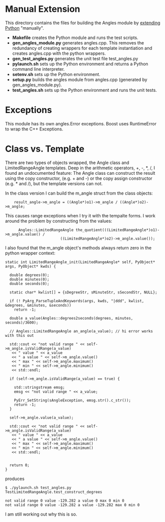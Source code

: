 # Manual Extension

This directory contains the files for building the Angles module by
[extending Python](https://docs.python.org/2/extending/extending.html)
"manually".

- **Makefile** creates the Python module and runs the test scripts.
- **gen_angles_module.py** generates angles.cpp. This removes the redundancy of creating wrappers for each template instantiation and creates angles.cpp with the python wrappers.
- **gen_test_angles.py** generates the unit test file test_angles.py
- **pylaunch.sh** sets up the Python environment and returns a Python command line interpreter.
- **setenv.sh** sets up the Python environment.
- **setup.py** builds the angles module from angles.cpp (generated by gen_angles_module.py).
- **test_angles.sh** sets up the Python environment and runs the unit tests.


# Exceptions

This module has its own angles.Error exceptions. Boost uses
RuntimeError to wrap the C++ Exceptions.

# Class vs. Template

There are two types of objects wrapped, the Angle class and
LimitedRangeAngle templates. Deep in the arithmetic operators, +, -,
*, /, I found an undocumented feature: The Angle class can construct
the result using the copy constructor, (e.g. + and -) or the copy
assign constructor (e.g. * and /), but the template versions can
not.

In the class version I can build the m_angle struct from the
class objects:

```
    result_angle->m_angle = ((Angle*)o1)->m_angle / ((Angle*)o2)->m_angle;
```

This causes range exceptions when I try it with the tempalte forms.
I work around the problem by constructing from the values:

```
      Angles::LimitedRangeAngle the_quotient(((LimitedRangeAngle*)o1)->m_angle.value() /
					     ((LimitedRangeAngle*)o2)->m_angle.value());
```

I also found that the m_angle object's methods always return zero in the
python wrapper context:

```
static int LimitedRangeAngle_init(LimitedRangeAngle* self, PyObject* args, PyObject* kwds) {

  double degrees(0);
  double minutes(0);
  double seconds(0);

  static char* kwlist[] = {sDegreeStr, sMinuteStr, sSecondStr, NULL};

  if (! PyArg_ParseTupleAndKeywords(args, kwds, "|ddd", kwlist, &degrees, &minutes, &seconds))
    return -1;

  double a_value(Angles::degrees2seconds(degrees, minutes, seconds)/3600);

  // Angles::LimitedRangeAngle an_angle(a_value); // hi error works with this out

  std::cout << "not valid range " << self->m_angle.isValidRange(a_value)
   << " value " << a_value
   << " a value " << self->m_angle.value()
   << " max " << self->m_angle.maximum()
   << " min " << self->m_angle.minimum()
   << std::endl;

  if (self->m_angle.isValidRange(a_value) == true) {

    std::stringstream emsg;
    emsg << "not valid range " << a_value;

    PyErr_SetString(sAngleException, emsg.str().c_str());
    return -1;
  }

  self->m_angle.value(a_value);

  std::cout << "not valid range " << self->m_angle.isValidRange(a_value)
   << " value " << a_value
   << " a value " << self->m_angle.value()
   << " max " << self->m_angle.maximum()
   << " min " << self->m_angle.minimum()
   << std::endl;


  return 0;
}

```

produces

```
$ ./pylaunch.sh test_angles.py TestLimitedRangeAngle.test_construct_degrees

not valid range 0 value -129.282 a value 0 max 0 min 0
not valid range 0 value -129.282 a value -129.282 max 0 min 0
```

I am still working out why this is so.
